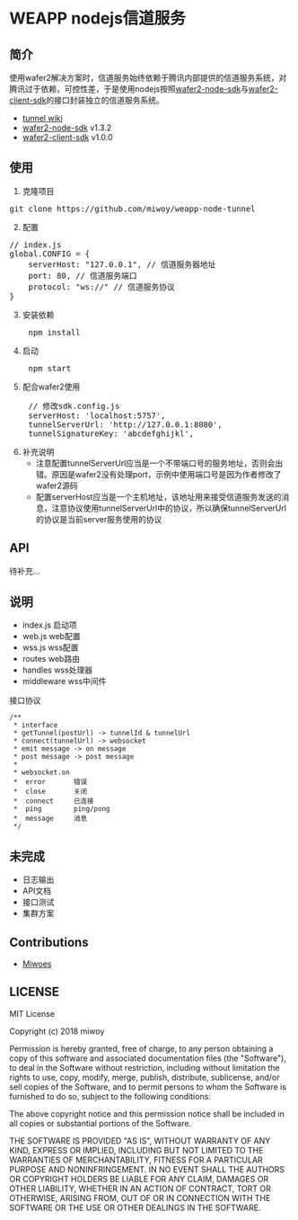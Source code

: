 # WEAPP nodejs信道服务
## 简介

  使用wafer2解决方案时，信道服务始终依赖于腾讯内部提供的信道服务系统，对腾讯过于依赖，可控性差，于是使用nodejs按照[wafer2-node-sdk]与[wafer2-client-sdk]的接口封装独立的信道服务系统。

  * [tunnel wiki]
  * [wafer2-node-sdk] v1.3.2
  * [wafer2-client-sdk] v1.0.0

[wafer2-node-sdk]:  https://github.com/tencentyun/wafer2-node-sdk        
[wafer2-client-sdk]:  https://github.com/tencentyun/wafer2-client-sdk
[tunnel wiki]: https://github.com/tencentyun/wafer/wiki/%E4%BF%A1%E9%81%93%E6%9C%8D%E5%8A%A1

## 使用

1.  克隆项目
<pre>git clone https://github.com/miwoy/weapp-node-tunnel</pre>
2.  配置
<pre>
// index.js
global.CONFIG = {
    serverHost: "127.0.0.1", // 信道服务器地址
    port: 80, // 信道服务端口
    protocol: "ws://" // 信道服务协议
} 
</pre>
3.  安装依赖
<pre>
    npm install
</pre>
4.  启动
<pre>
    npm start
</pre>
5.  配合wafer2使用
<pre>
    // 修改sdk.config.js
    serverHost: 'localhost:5757',
    tunnelServerUrl: 'http://127.0.0.1:8080',
    tunnelSignatureKey: 'abcdefghijkl',
</pre>
6.  补充说明  
    *   注意配置tunnelServerUrl应当是一个不带端口号的服务地址，否则会出错。原因是wafer2没有处理port，示例中使用端口号是因为作者修改了wafer2源码
    *   配置serverHost应当是一个主机地址，该地址用来接受信道服务发送的消息，注意协议使用tunnelServerUrl中的协议，所以确保tunnelServerUrl的协议是当前server服务使用的协议

## API

待补充...


## 说明
*   index.js    启动项
*   web.js      web配置
*   wss.js      wss配置
*   routes      web路由
*   handles     wss处理器
*   middleware  wss中间件

接口协议
````
/**
 * interface
 * getTunnel(postUrl) -> tunnelId & tunnelUrl
 * connect(tunnelUrl) -> websocket
 * emit message -> on message
 * post message -> post message
 * 
 * websocket.on
 *  error       错误
 *  close       关闭
 *  connect     已连接
 *  ping        ping/pong
 *  message     消息
 */
````

## 未完成
*   日志输出
*   API文档
*   接口测试
*   集群方案

## Contributions
*   [Miwoes](https://github.com/miwoy)

## LICENSE
MIT License

Copyright (c) 2018 miwoy

Permission is hereby granted, free of charge, to any person obtaining a copy
of this software and associated documentation files (the "Software"), to deal
in the Software without restriction, including without limitation the rights
to use, copy, modify, merge, publish, distribute, sublicense, and/or sell
copies of the Software, and to permit persons to whom the Software is
furnished to do so, subject to the following conditions:

The above copyright notice and this permission notice shall be included in all
copies or substantial portions of the Software.

THE SOFTWARE IS PROVIDED "AS IS", WITHOUT WARRANTY OF ANY KIND, EXPRESS OR
IMPLIED, INCLUDING BUT NOT LIMITED TO THE WARRANTIES OF MERCHANTABILITY,
FITNESS FOR A PARTICULAR PURPOSE AND NONINFRINGEMENT. IN NO EVENT SHALL THE
AUTHORS OR COPYRIGHT HOLDERS BE LIABLE FOR ANY CLAIM, DAMAGES OR OTHER
LIABILITY, WHETHER IN AN ACTION OF CONTRACT, TORT OR OTHERWISE, ARISING FROM,
OUT OF OR IN CONNECTION WITH THE SOFTWARE OR THE USE OR OTHER DEALINGS IN THE
SOFTWARE.